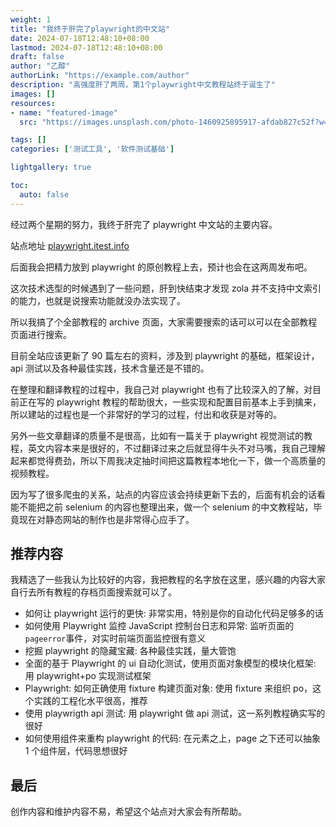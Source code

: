 ```yaml
---
weight: 1
title: "我终于肝完了playwright的中文站"
date: 2024-07-18T12:48:10+08:00
lastmod: 2024-07-18T12:48:10+08:00
draft: false
author: "乙醇"
authorLink: "https://example.com/author"
description: "高强度肝了两周，第1个playwright中文教程站终于诞生了"
images: []
resources:
- name: "featured-image"
  src: "https://images.unsplash.com/photo-1460925895917-afdab827c52f?w=300"

tags: []
categories: ['测试工具', '软件测试基础']

lightgallery: true

toc:
  auto: false
---
```


经过两个星期的努力，我终于肝完了 playwright 中文站的主要内容。

站点地址 [playwright.itest.info](playwright.itest.info)

后面我会把精力放到 playwright 的原创教程上去，预计也会在这两周发布吧。

这次技术选型的时候遇到了一些问题，肝到快结束才发现 zola 并不支持中文索引的能力，也就是说搜索功能就没办法实现了。

所以我搞了个全部教程的 archive 页面，大家需要搜索的话可以可以在全部教程页面进行搜索。

目前全站应该更新了 90 篇左右的资料，涉及到 playwright 的基础，框架设计，api 测试以及各种最佳实践，技术含量还是不错的。

在整理和翻译教程的过程中，我自己对 playwright 也有了比较深入的了解，对目前正在写的 playwright 教程的帮助很大，一些实现和配置目前基本上手到擒来，所以建站的过程也是一个非常好的学习的过程，付出和收获是对等的。

另外一些文章翻译的质量不是很高，比如有一篇关于 playwright 视觉测试的教程，英文内容本来是很好的，不过翻译过来之后就显得牛头不对马嘴，我自己理解起来都觉得费劲，所以下周我决定抽时间把这篇教程本地化一下，做一个高质量的视频教程。

因为写了很多爬虫的关系，站点的内容应该会持续更新下去的，后面有机会的话看能不能把之前 selenium 的内容也整理出来，做一个 selenium 的中文教程站，毕竟现在对静态网站的制作也是非常得心应手了。

## 推荐内容

我精选了一些我认为比较好的内容，我把教程的名字放在这里，感兴趣的内容大家自行去所有教程的存档页面搜索就可以了。

- 如何让 playwright 运行的更快: 非常实用，特别是你的自动化代码足够多的话
- 如何使用 Playwright 监控 JavaScript 控制台日志和异常: 监听页面的`pageerror`事件，对实时前端页面监控很有意义
- 挖掘 playwright 的隐藏宝藏: 各种最佳实践，量大管饱
- 全面的基于 Playwright 的 ui 自动化测试，使用页面对象模型的模块化框架: 用 playwright+po 实现测试框架
- Playwright: 如何正确使用 fixture 构建页面对象: 使用 fixture 来组织 po，这个实践的工程化水平很高，推荐
- 使用 playwrigth api 测试: 用 playwright 做 api 测试，这一系列教程确实写的很好
- 如何使用组件来重构 playwright 的代码: 在元素之上，page 之下还可以抽象 1 个组件层，代码思想很好

## 最后

创作内容和维护内容不易，希望这个站点对大家会有所帮助。